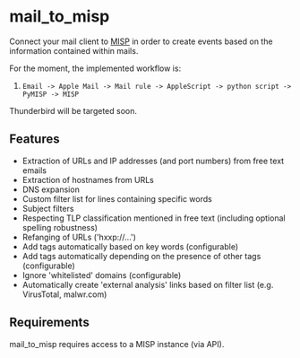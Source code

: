 # mail_to_misp

Connect your mail client to [MISP](https://github.com/MISP/MISP) in order to create events based on the information contained within mails.

For the moment, the implemented workflow is:

1. `Email -> Apple Mail -> Mail rule -> AppleScript -> python script -> PyMISP -> MISP`

Thunderbird will be targeted soon.



## Features

- Extraction of URLs and IP addresses (and port numbers) from free text emails
- Extraction of hostnames from URLs
- DNS expansion 
- Custom filter list for lines containing specific words
- Subject filters
- Respecting TLP classification mentioned in free text (including optional spelling robustness)
- Refanging of URLs ('hxxp://...')
- Add tags automatically based on key words (configurable)
- Add tags automatically depending on the presence of other tags (configurable)
- Ignore 'whitelisted' domains (configurable)
- Automatically create 'external analysis' links based on filter list (e.g. VirusTotal, malwr.com)

## Requirements

mail_to_misp requires access to a MISP instance (via API).



